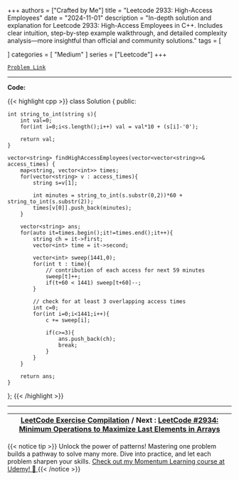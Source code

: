 
+++
authors = ["Crafted by Me"]
title = "Leetcode 2933: High-Access Employees"
date = "2024-11-01"
description = "In-depth solution and explanation for Leetcode 2933: High-Access Employees in C++. Includes clear intuition, step-by-step example walkthrough, and detailed complexity analysis—more insightful than official and community solutions."
tags = [
    
]
categories = [
    "Medium"
]
series = ["Leetcode"]
+++



[`Problem Link`](https://leetcode.com/problems/high-access-employees/description/)

---

**Code:**

{{< highlight cpp >}}
class Solution {
public:
    
    int string_to_int(string s){
        int val=0;
        for(int i=0;i<s.length();i++) val = val*10 + (s[i]-'0');
        
        return val;
    }
    
    vector<string> findHighAccessEmployees(vector<vector<string>>& access_times) {
		map<string, vector<int>> times;
        for(vector<string> v : access_times){
            string s=v[1];
            
            int minutes = string_to_int(s.substr(0,2))*60 + string_to_int(s.substr(2));
            times[v[0]].push_back(minutes);
        }
        
        vector<string> ans;
        for(auto it=times.begin();it!=times.end();it++){
            string ch = it->first;
            vector<int> time = it->second;
            
            vector<int> sweep(1441,0);
            for(int t : time){
				// contribution of each access for next 59 minutes
                sweep[t]++;
                if(t+60 < 1441) sweep[t+60]--;
            }
            
			// check for at least 3 overlapping access times
            int c=0;
            for(int i=0;i<1441;i++){
                c += sweep[i];
                
                if(c>=3){
                    ans.push_back(ch);
                    break;
                }
            }
        }
        
        return ans;
    }
};
{{< /highlight >}}


---

| [LeetCode Exercise Compilation](https://grid47.xyz/leetcode/) / Next : [LeetCode #2934: Minimum Operations to Maximize Last Elements in Arrays](https://grid47.xyz/posts/leetcode_2934) |
| --- |
{{< notice tip >}}
Unlock the power of patterns! Mastering one problem builds a pathway to solve many more. Dive into practice, and let each problem sharpen your skills. [Check out my Momentum Learning course at Udemy! 🚀 ](https://www.udemy.com/course/algorithms-and-data-structures-in-cpp/)
{{< /notice >}}


